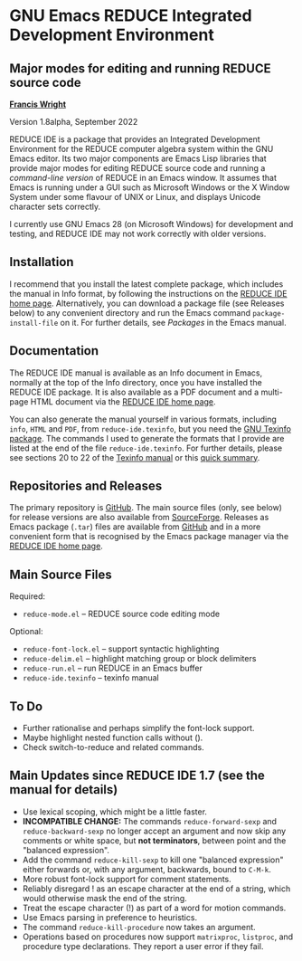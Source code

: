 GNU Emacs REDUCE Integrated Development Environment
===================================================
Major modes for editing and running REDUCE source code
------------------------------------------------------

**[Francis Wright](https://sites.google.com/site/fjwcentaur)**

Version 1.8alpha, September 2022

REDUCE IDE is a package that provides an Integrated Development Environment for the REDUCE computer algebra system within the GNU Emacs editor.  Its two major components are Emacs Lisp libraries that provide major modes for editing REDUCE source code and running a *command-line version* of REDUCE in an Emacs window.  It assumes that Emacs is running under a GUI such as Microsoft Windows or the X Window System under some flavour of UNIX or Linux, and displays Unicode character sets correctly.

I currently use GNU Emacs 28 (on Microsoft Windows) for development and testing, and REDUCE IDE may not work correctly with older versions.

Installation
------------

I recommend that you install the latest complete package, which includes the manual in Info format, by following the instructions on the [REDUCE IDE home page](https://reduce-algebra.sourceforge.io/reduce-ide/).  Alternatively, you can download a package file (see Releases below) to any convenient directory and run the Emacs command `package-install-file` on it.  For further details, see *Packages* in the Emacs manual.

Documentation
-------------

The REDUCE IDE manual is available as an Info document in Emacs, normally at the top of the Info directory, once you have installed the REDUCE IDE package.  It is also available as a PDF document and a multi-page HTML document via the [REDUCE IDE home page](https://reduce-algebra.sourceforge.io/reduce-ide/).

You can also generate the manual yourself in various formats, including `info`, `HTML` and `PDF`, from `reduce-ide.texinfo`, but you need the [GNU Texinfo package](https://www.gnu.org/software/texinfo/).  The commands I used to generate the formats that I provide are listed at the end of the file `reduce-ide.texinfo`.  For further details, please see sections 20 to 22 of the [Texinfo manual](https://www.gnu.org/software/texinfo/manual/texinfo/) or this [quick summary](https://en.wikipedia.org/wiki/Texinfo).

Repositories and Releases
-------------------------

The primary repository is [GitHub](https://github.com/fjwright/REDUCE-IDE).  The main source files (only, see below) for release versions are also available from [SourceForge](https://sourceforge.net/p/reduce-algebra/code/HEAD/tree/trunk/generic/emacs/).  Releases as Emacs package (`.tar`) files are available from [GitHub](https://github.com/fjwright/REDUCE-IDE/releases) and in a more convenient form that is recognised by the Emacs package manager via the [REDUCE IDE home page](https://reduce-algebra.sourceforge.io/reduce-ide/).

Main Source Files
-----------------

Required:

* `reduce-mode.el`  &ndash;  REDUCE source code editing mode

Optional:

* `reduce-font-lock.el`  &ndash;  support syntactic highlighting
* `reduce-delim.el`  &ndash;  highlight matching group or block delimiters
* `reduce-run.el`  &ndash;  run REDUCE in an Emacs buffer
* `reduce-ide.texinfo`  &ndash;  texinfo manual

To Do
-----

* Further rationalise and perhaps simplify the font-lock support.
* Maybe highlight nested function calls without ().
* Check switch-to-reduce and related commands.

Main Updates since REDUCE IDE 1.7 (see the manual for details)
--------------------------------------------------------------

* Use lexical scoping, which might be a little faster.
* **INCOMPATIBLE CHANGE:** The commands `reduce-forward-sexp` and `reduce-backward-sexp` no longer accept an argument and now skip any comments or white space, but **not terminators**, between point and the "balanced expression".
* Add the command `reduce-kill-sexp` to kill one "balanced expression" either forwards or, with any argument, backwards, bound to `C-M-k`.
* More robust font-lock support for comment statements.
* Reliably disregard ! as an escape character at the end of a string, which would otherwise mask the end of the string.
* Treat the escape character (!) as part of a word for motion commands.
* Use Emacs parsing in preference to heuristics.
* The command `reduce-kill-procedure` now takes an argument.
* Operations based on procedures now support `matrixproc`, `listproc`, and procedure type declarations.  They report a user error if they fail.
